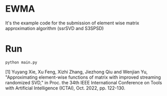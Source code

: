# EWMA
It's the example code for the submission of element wise matrix approximation algorithm (ssrSVD and S3SPSD)

# Run
```
python main.py
```

[1] Yuyang Xie, Xu Feng, Xizhi Zhang, Jiezhong Qiu and Wenjian Yu, "Approximating element-wise functions of matrix with improved streaming randomized SVD," in Proc. the 34th IEEE International Conference on Tools with Artificial Intelligence (ICTAI), Oct. 2022, pp. 122-130. 
